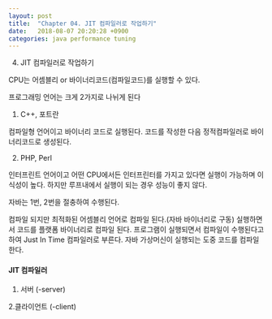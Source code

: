 ```yaml
---
layout: post
title:  "Chapter 04. JIT 컴파일러로 작업하기"
date:   2018-08-07 20:20:28 +0900
categories: java performance tuning
---
```


04. JIT 컴파일러로 작업하기

CPU는 어셈블리 or 바이너리코드(컴파일코드)를 실행할 수 있다.

프로그래밍 언어는 크게 2가지로 나뉘게 된다

1. C++, 포트란

컴파일형 언어이고 바이너리 코드로 실행된다.
코드를 작성한 다음 정적컴파일러로 바이너리코드로 생성된다.

2. PHP, Perl

인터프린트 언어이고 어떤 CPU에서든 인터프린터를 가지고 있다면 실행이 가능하며 이식성이 높다.
하지만 루프내에서 실행이 되는 경우 성능이 좋지 않다.

자바는 1번, 2번을 절충하여 수행된다.

컴파일 되지만 최적화된 어셈블리 언어로 컴파일 된다.(자바 바이너리로 구동)
실행하면서 코드를 플랫폼 바이너리로 컴파일 된다.
프로그램이 실행되면서 컴파일이 수행된다고 하여 Just In Time 컴파일러로 부른다.
자바 가상머신이 실행되는 도중 코드를 컴파일 한다.

#### JIT 컴파일러

1. 서버 (-server)

2.클라이언트 (-client)
